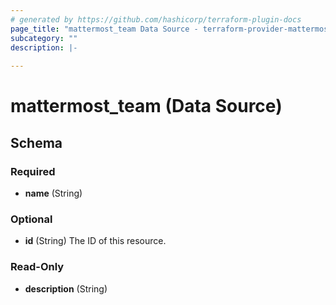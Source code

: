 ```yaml
---
# generated by https://github.com/hashicorp/terraform-plugin-docs
page_title: "mattermost_team Data Source - terraform-provider-mattermost"
subcategory: ""
description: |-
  
---
```


# mattermost_team (Data Source)





<!-- schema generated by tfplugindocs -->
## Schema

### Required

- **name** (String)

### Optional

- **id** (String) The ID of this resource.

### Read-Only

- **description** (String)


